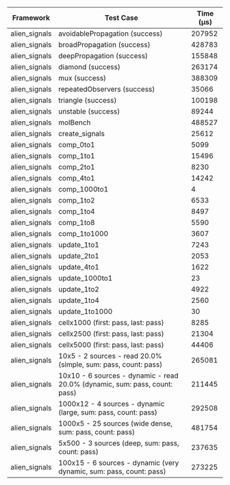 | Framework | Test Case | Time (μs) |
| --- | --- | --- |
| alien_signals | avoidablePropagation (success) | 207952 |
| alien_signals | broadPropagation (success) | 428783 |
| alien_signals | deepPropagation (success) | 155848 |
| alien_signals | diamond (success) | 263174 |
| alien_signals | mux (success) | 388309 |
| alien_signals | repeatedObservers (success) | 35066 |
| alien_signals | triangle (success) | 100198 |
| alien_signals | unstable (success) | 89244 |
| alien_signals | molBench | 488527 |
| alien_signals | create_signals | 25612 |
| alien_signals | comp_0to1 | 5099 |
| alien_signals | comp_1to1 | 15496 |
| alien_signals | comp_2to1 | 8230 |
| alien_signals | comp_4to1 | 14242 |
| alien_signals | comp_1000to1 | 4 |
| alien_signals | comp_1to2 | 6533 |
| alien_signals | comp_1to4 | 8497 |
| alien_signals | comp_1to8 | 5590 |
| alien_signals | comp_1to1000 | 3607 |
| alien_signals | update_1to1 | 7243 |
| alien_signals | update_2to1 | 2053 |
| alien_signals | update_4to1 | 1622 |
| alien_signals | update_1000to1 | 23 |
| alien_signals | update_1to2 | 4922 |
| alien_signals | update_1to4 | 2560 |
| alien_signals | update_1to1000 | 30 |
| alien_signals | cellx1000 (first: pass, last: pass) | 8285 |
| alien_signals | cellx2500 (first: pass, last: pass) | 21304 |
| alien_signals | cellx5000 (first: pass, last: pass) | 44406 |
| alien_signals | 10x5 - 2 sources - read 20.0% (simple, sum: pass, count: pass) | 265081 |
| alien_signals | 10x10 - 6 sources - dynamic - read 20.0% (dynamic, sum: pass, count: pass) | 211445 |
| alien_signals | 1000x12 - 4 sources - dynamic (large, sum: pass, count: pass) | 292508 |
| alien_signals | 1000x5 - 25 sources (wide dense, sum: pass, count: pass) | 481754 |
| alien_signals | 5x500 - 3 sources (deep, sum: pass, count: pass) | 237635 |
| alien_signals | 100x15 - 6 sources - dynamic (very dynamic, sum: pass, count: pass) | 273225 |
